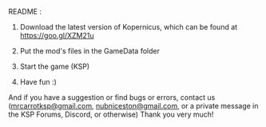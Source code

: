 README :

1. Download the latest version of Kopernicus, which can be found at https://goo.gl/XZM21u

2. Put the mod's files in the GameData folder

3. Start the game (KSP)

4. Have fun :)

And if you have a suggestion or find bugs or errors, contact us (mrcarrotksp@gmail.com, nubniceston@gmail.com, or a private message in the KSP Forums, Discord, or otherwise) Thank you very much!
